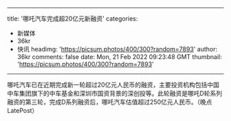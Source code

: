 
---
title: '哪吒汽车完成超20亿元新融资'
categories: 
 - 新媒体
 - 36kr
 - 快讯
headimg: 'https://picsum.photos/400/300?random=7893'
author: 36kr
comments: false
date: Mon, 21 Feb 2022 09:23:48 GMT
thumbnail: 'https://picsum.photos/400/300?random=7893'
---

<div>   
哪吒汽车已在近期完成新一轮超过20亿元人民币的融资，主要投资机构包括中国中车集团旗下的中车基金和深圳市国资背景的深创投等。此轮融资是哪吒D轮系列融资的第三轮，完成D系列融资后，哪吒汽车估值超过250亿元人民币。（晚点LatePost）  
</div>
            